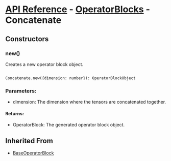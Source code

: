 # [API Reference](../../API.md) - [OperatorBlocks](../OperatorBlocks.md) - Concatenate

## Constructors

### new()

Creates a new operator block object.

```

Concatenate.new({dimension: number}): OperatorBlockObject

```

### Parameters:

* dimension: The dimension where the tensors are concatenated together.

#### Returns:

* OperatorBlock: The generated operator block object.

## Inherited From

* [BaseOperatorBlock](BaseOperatorBlock.md)
